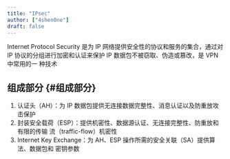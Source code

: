 ```yaml
---
title: "IPsec"
author: ["4shen0ne"]
draft: false
---
```


Internet Protocol Security 是为 IP 网络提供安全性的协议和服务的集合，通过对 IP
协议的分组进行加密和认证来保护 IP 数据包不被窃取、伪造或篡改，是 VPN 中常用的一
种技术


## 组成部分 {#组成部分}

1.  认证头（AH）：为 IP 数据包提供无连接数据完整性、消息认证以及防重放攻击保护
2.  封装安全载荷（ESP）：提供机密性、数据源认证、无连接完整性、防重放和有限的传输
    流（traffic-flow）机密性
3.  Internet Key Exchange：为 AH、ESP 操作所需的安全关联（SA）提供算法、数据包和
    密钥参数
